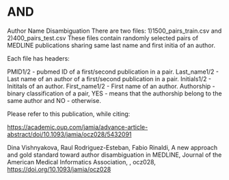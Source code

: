 # AND
Author Name Disambiguation
There are two files: 1)1500_pairs_train.csv and 2)400_pairs_test.csv
These files contain randomly selected pairs of MEDLINE publications sharing same last name and first initia of an author.

Each file has headers:

PMID1/2 - pubmed ID of a first/second publication in a pair.
Last_name1/2 - Last name of an author of a first/second publication in a pair. 
Initials1/2 - Inititals of an author.
First_name1/2 - First name of an author.
Authorship - binary classification of a pair, YES - means that the authorship belong to the same author and NO - otherwise.


Please refer to this publication, while citing:

https://academic.oup.com/jamia/advance-article-abstract/doi/10.1093/jamia/ocz028/5432091

Dina Vishnyakova, Raul Rodriguez-Esteban, Fabio Rinaldi, A new approach and gold standard toward author disambiguation in MEDLINE, Journal of the American Medical Informatics Association, , ocz028, https://doi.org/10.1093/jamia/ocz028
